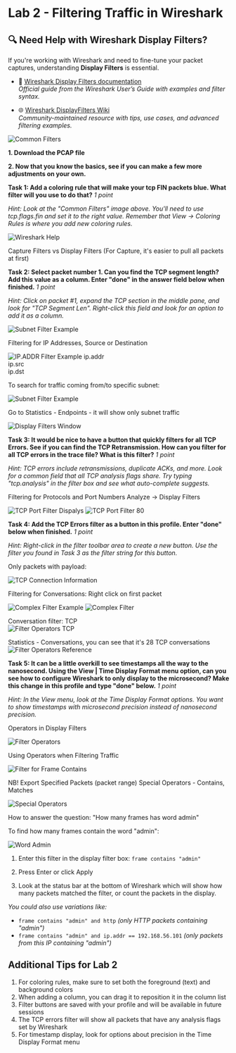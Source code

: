 # Lab 2 -  Filtering Traffic in Wireshark

## 🔍 Need Help with Wireshark Display Filters?

If you're working with Wireshark and need to fine-tune your packet captures, understanding **Display Filters** is essential.

- 📘 [Wireshark Display Filters documentation](https://www.wireshark.org/docs/wsug_html_chunked/ChWorkDisplayFilterSection.html)  
  *Official guide from the Wireshark User’s Guide with examples and filter syntax.*

- 🌐 [Wireshark DisplayFilters Wiki](https://wiki.wireshark.org/DisplayFilters)  
  *Community-maintained resource with tips, use cases, and advanced filtering examples.*

![Common Filters](./media/image013.png)

**1. Download the PCAP file**

**2. Now that you know the basics, see if you can make a few more adjustments on your own.**

**Task 1: Add a coloring rule that will make your tcp FIN packets blue. What filter will you use to do that?**
*1 point*

*Hint: Look at the "Common Filters" image above. You'll need to use tcp.flags.fin and set it to the right value. Remember that View → Coloring Rules is where you add new coloring rules.*

![Wireshark Help](./media/image015.png)

Capture Filters vs Display Filters (For Capture, it's easier to pull all packets at first)

**Task 2: Select packet number 1. Can you find the TCP segment length? Add this value as a column. Enter "done" in the answer field below when finished.**
*1 point*

*Hint: Click on packet #1, expand the TCP section in the middle pane, and look for "TCP Segment Len". Right-click this field and look for an option to add it as a column.*

![Subnet Filter Example](./media/image017.png)

Filtering for IP Addresses, Source or Destination

![IP.ADDR Filter Example](./media/image019.png)
ip.addr  
ip.src  
ip.dst  

To search for traffic coming from/to specific subnet:   

![Subnet Filter Example](./media/image022.jpg)

Go to Statistics - Endpoints - it will show only subnet traffic  

![Display Filters Window](./media/image023.png)

**Task 3: It would be nice to have a button that quickly filters for all TCP Errors. See if you can find the TCP Retransmission. How can you filter for all TCP errors in the trace file? What is this filter?**
*1 point*

*Hint: TCP errors include retransmissions, duplicate ACKs, and more. Look for a common field that all TCP analysis flags share. Try typing "tcp.analysis" in the filter box and see what auto-complete suggests.*

Filtering for Protocols and Port Numbers
Analyze -> Display Filters  

![TCP Port Filter Dispalys](./media/image025.png)
![TCP Port Filter 80](./media/image027.png)

**Task 4: Add the TCP Errors filter as a button in this profile. Enter "done" below when finished.**
*1 point*

*Hint: Right-click in the filter toolbar area to create a new button. Use the filter you found in Task 3 as the filter string for this button.*

Only packets with payload:  

![TCP Connection Information](./media/image029.png)

Filtering for Conversations: Right click on first packet

![Complex Filter Example](./media/image031.png)
![Complex Filter ](./media/image033.png)

Conversation filter: TCP  
![Filter Operators TCP](./media/image035.png)

Statistics - Conversations, you can see that it's 28 TCP conversations  
![Filter Operators Reference](./media/image037.png)

**Task 5: It can be a little overkill to see timestamps all the way to the nanosecond. Using the View | Time Display Format menu option, can you see how to configure Wireshark to only display to the microsecond? Make this change in this profile and type "done" below.**
*1 point*

*Hint: In the View menu, look at the Time Display Format options. You want to show timestamps with microsecond precision instead of nanosecond precision.*

Operators in Display Filters  

![Filter Operators](./media/image039.png)

Using Operators when Filtering Traffic  

![Filter for Frame Contains](./media/image041.png)

NB! Export Specified Packets (packet range)
Special Operators - Contains, Matches

![Special Operators](./media/image043.png)

How to answer the question: "How many frames has word admin"

To find how many frames contain the word "admin":

![Word Admin](./media/image045.png)

1. Enter this filter in the display filter box: `frame contains "admin"`

2. Press Enter or click Apply

3. Look at the status bar at the bottom of Wireshark which will show how many packets matched the filter, or count the packets in the display.

*You could also use variations like:*
- `frame contains "admin" and http` *(only HTTP packets containing "admin")*
- `frame contains "admin" and ip.addr == 192.168.56.101` *(only packets from this IP containing "admin")*

## Additional Tips for Lab 2

1. For coloring rules, make sure to set both the foreground (text) and background colors
2. When adding a column, you can drag it to reposition it in the column list
3. Filter buttons are saved with your profile and will be available in future sessions
4. The TCP errors filter will show all packets that have any analysis flags set by Wireshark
5. For timestamp display, look for options about precision in the Time Display Format menu 